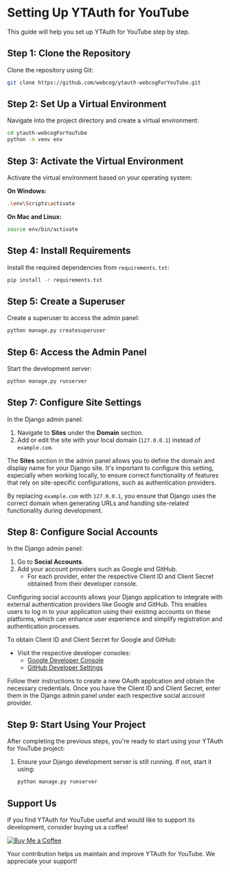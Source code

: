 # Setting Up YTAuth for YouTube

This guide will help you set up YTAuth for YouTube step by step.

## Step 1: Clone the Repository
Clone the repository using Git:
```bash
git clone https://github.com/webcog/ytauth-webcogForYouTube.git
```
## Step 2: Set Up a Virtual Environment
Navigate into the project directory and create a virtual environment:
```bash
cd ytauth-webcogForYouTube
python -m venv env
```
## Step 3: Activate the Virtual Environment
Activate the virtual environment based on your operating system:

**On Windows:**
```bash
.\env\Scripts\activate
```
**On Mac and Linux:**
```bash
source env/bin/activate
```

## Step 4: Install Requirements
Install the required dependencies from `requirements.txt`:

```bash
pip install -r requirements.txt
```
## Step 5: Create a Superuser
Create a superuser to access the admin panel:

```bash
python manage.py createsuperuser
```
## Step 6: Access the Admin Panel
Start the development server:

```bash
python manage.py runserver
```
## Step 7: Configure Site Settings
In the Django admin panel:

1. Navigate to **Sites** under the **Domain** section.
2. Add or edit the site with your local domain (`127.0.0.1`) instead of `example.com`.

The **Sites** section in the admin panel allows you to define the domain and display name for your Django site. It's important to configure this setting, especially when working locally, to ensure correct functionality of features that rely on site-specific configurations, such as authentication providers.

By replacing `example.com` with `127.0.0.1`, you ensure that Django uses the correct domain when generating URLs and handling site-related functionality during development.

## Step 8: Configure Social Accounts

In the Django admin panel:

1. Go to **Social Accounts**.
2. Add your account providers such as Google and GitHub.
   - For each provider, enter the respective Client ID and Client Secret obtained from their developer console.

Configuring social accounts allows your Django application to integrate with external authentication providers like Google and GitHub. This enables users to log in to your application using their existing accounts on these platforms, which can enhance user experience and simplify registration and authentication processes.

To obtain Client ID and Client Secret for Google and GitHub:
- Visit the respective developer consoles:
  - [Google Developer Console](https://console.developers.google.com/)
  - [GitHub Developer Settings](https://github.com/settings/developers)

Follow their instructions to create a new OAuth application and obtain the necessary credentials. Once you have the Client ID and Client Secret, enter them in the Django admin panel under each respective social account provider.
## Step 9: Start Using Your Project

After completing the previous steps, you're ready to start using your YTAuth for YouTube project:

1. Ensure your Django development server is still running. If not, start it using:
   ```bash
   python manage.py runserver


## Support Us

If you find YTAuth for YouTube useful and would like to support its development, consider buying us a coffee!

[![Buy Me a Coffee](https://img.shields.io/badge/Buy%20Me%20a%20Coffee-Donate-yellow)](https://www.buymeacoffee.com/webcog)

Your contribution helps us maintain and improve YTAuth for YouTube. We appreciate your support!
